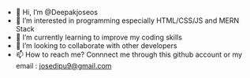 - 👋 Hi, I’m @Deepakjoseos
- 👀 I’m interested in programming especially HTML/CSS/JS and MERN Stack 
- 🌱 I’m currently learning to improve my coding skills
- 💞️ I’m looking to collaborate with other developers
- 📫 How to reach me? Connnect me through this github account or my email : josedipu9@gmail.com

<!---
Deepakjoseos/Deepakjoseos is a ✨ special ✨ repository because its `README.md` (this file) appears on your GitHub profile.
You can click the Preview link to take a look at your changes.
--->
